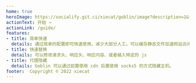 ```yaml
---
home: true
heroImage: https://socialify.git.ci/xiecat/goblin/image?description=1&font=Rokkitt&forks=1&issues=1&language=1&owner=1&pattern=Floating%20Cogs&pulls=1&stargazers=1&theme=Light
actionText: 开始 →
actionLink: /guide/
features:
- title: 简单快速
  details: 通过简单的配置即可快速使用，减少大部分人工。可以缓存静态文件加速网站访问
- title: 快速替换
  details: 可以修改请求头、响应头、响应内容、或者植入特定的 js
- title: 代理隐藏
  details: Goblin 可以通过前置使用 cdn 后置使用 socks5 的方式隐藏主机。  
footer:  Copyright © 2022 xiecat
---
```

